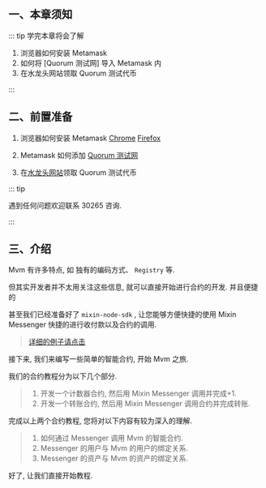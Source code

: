 ## 一、本章须知

::: tip 学完本章将会了解

1. 浏览器如何安装 Metamask
2. 如何将 [Quorum 测试网] 导入 Metamask 内
3. 在水龙头网站领取 Quorum 测试代币

:::

## 二、前置准备

1. 浏览器如何安装 Metamask
   [Chrome](https://chrome.google.com/webstore/detail/metamask/nkbihfbeogaeaoehlefnkodbefgpgknn?hl=zh-CN) [Firefox](https://addons.mozilla.org/zh-CN/firefox/addon/ether-metamask/?utm_source=addons.mozilla.org&utm_medium=referral&utm_content=search)

2. Metamask 如何添加 [Quorum 测试网](/testnet/join)

3. 在[水龙头网站](https://faucet.test.mixinbots.com/)领取 Quorum 测试代币


::: tip

遇到任何问题欢迎联系 30265 咨询.

:::

## 三、介绍

Mvm 有许多特点, 如 独有的编码方式、 `Registry` 等.

但其实开发者并不太用关注这些信息, 就可以直接开始进行合约的开发. 并且便捷的

甚至我们已经准备好了 `mixin-node-sdk` , 让您能够方便快捷的使用 Mixin Messenger 快捷的进行收付款以及合约的调用.

> [详细的例子请点击](https://github.com/MixinNetwork/bot-api-nodejs-client/blob/main/example/mvm.js)

接下来, 我们来编写一些简单的智能合约, 开始 Mvm 之旅.

我们的合约教程分为以下几个部分.

> 1. 开发一个计数器合约, 然后用 Mixin Messenger 调用并完成+1.
> 2. 开发一个转账合约, 然后用 Mixin Messenger 调用合约并完成转账.

完成以上两个合约教程, 您将对以下内容有较为深入的理解.

> 1. 如何通过 Messenger 调用 Mvm 的智能合约.
> 2. Messenger 的用户与 Mvm 的用户的绑定关系.
> 3. Messenger 的资产与 Mvm 的资产的绑定关系.

好了, 让我们直接开始教程.
